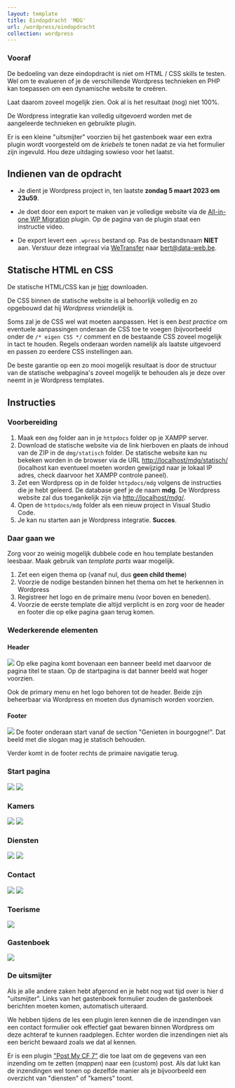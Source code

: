 ```yaml
---
layout: template
title: Eindopdracht 'MDG'
url: /wordpress/eindopdracht
collection: wordpress
---
```


<div class="highlight">
<h3>Vooraf</h3>
<p>De bedoeling van deze eindopdracht is niet om HTML / CSS skills te testen. Wel om te evalueren of je de verschillende Wordpress technieken en PHP kan toepassen om een dynamische website te creëren.</p> 
<p>Laat daarom zoveel mogelijk zien. Ook al is het resultaat (nog) niet 100%.</p>
<p>De Wordpress integratie kan volledig uitgevoerd worden met de aangeleerde technieken en gebruikte plugin.</p>
<p>Er is een kleine "uitsmijter" voorzien bij het gastenboek waar een extra plugin wordt voorgesteld om de <em>kriebels</em> te tonen nadat ze via het formulier zijn ingevuld. Hou deze uitdaging sowieso voor het laatst.</p>
</div>

## Indienen van de opdracht

* Je dient je Wordpress project in, ten laatste <strong>zondag 5 maart 2023 om 23u59</strong>. 

* Je doet door een export te maken van je volledige website via de <a href="https://nl.wordpress.org/plugins/all-in-one-wp-migration/">All-in-one WP Migration</a> plugin. Op de pagina van de plugin staat een instructie video.

* De export levert een <code>.wpress</code> bestand op. Pas de bestandsnaam <strong>NIET</strong> aan. Verstuur deze integraal via <a href="https://www.wetransfer.com">WeTransfer</a> naar <a href="mailto:bert@data-web.be">bert@data-web.be</a>.

## Statische HTML en CSS

De statische HTML/CSS kan je <a href="mdg/mdg.zip">hier</a> downloaden.

De CSS binnen de statische website is al behoorlijk volledig en zo opgebouwd dat hij <em>Wordpress vriendelijk</em> is. 

Soms zal je de CSS wel wat moeten aanpassen. Het is een <em>best practice</em> om eventuele aanpassingen onderaan de CSS toe te voegen (bijvoorbeeld onder de <code>/* eigen CSS */</code> comment en de bestaande CSS zoveel mogelijk in tact te houden. Regels onderaan worden namelijk als laatste uitgevoerd en passen zo eerdere CSS instellingen aan.

<div class="highlight">
De beste garantie op een zo mooi mogelijk resultaat is door de structuur van de statische webpagina's zoveel mogelijk te behouden als je deze over neemt in je Wordpress templates.
</div>

## Instructies

### Voorbereiding
1. Maak een <code>dmg</code> folder aan in je <code>httpdocs</code> folder op je XAMPP server.
2. Download de statische website via de link hierboven en plaats de inhoud van de ZIP in de <code>dmg/statisch</code> folder. De statische website kan nu bekeken worden in de browser via de URL <a target="_blank" href="http://localhost/mdg/statisch/">http://localhost/mdg/statisch/</a> (localhost kan eventueel moeten worden gewijzigd naar je lokaal IP adres, check daarvoor het XAMPP controle paneel).
3. Zet een Wordpress op in de folder <code>httpdocs/mdg</code> volgens de instructies die je hebt geleerd. De database geef je de naam <strong>mdg</strong>. De Wordpress website zal dus toegankelijk zijn via <a target="_blank" href="http://localhost/mdg/">http://localhost/mdg/</a>.
4. Open de <code>httpdocs/mdg</code> folder als een nieuw project in Visual Studio Code.
5. Je kan nu starten aan je Wordpress integratie. <strong>Succes</strong>.

### Daar gaan we

<div class="highlight">
Zorg voor zo weinig mogelijk dubbele code en hou template bestanden leesbaar. Maak gebruik van <em>template parts</em> waar mogelijk.
</div> 

1. Zet een eigen thema op (vanaf nul, dus <strong>geen child theme</strong>)
2. Voorzie de nodige bestanden binnen het thema om het te herkennen in Wordpress
3. Registreer het logo en de primaire menu (voor boven en beneden).
4. Voorzie de eerste template die altijd verplicht is en zorg voor de header en footer die op elke pagina gaan terug komen. 

### Wederkerende elementen

#### Header
<img src="mdg/header.jpg" class="shadow" />
Op elke pagina komt bovenaan een banneer beeld met daarvoor de pagina titel te staan. Op de startpagina is dat banner beeld wat hoger voorzien.

Ook de primary menu en het logo behoren tot de header. Beide zijn beheerbaar via Wordpress en moeten dus dynamisch worden voorzien.

#### Footer
<img src="mdg/footer.jpg" class="shadow" />
De footer onderaan start vanaf de section "Genieten in bourgogne!". Dat beeld met die slogan mag je statisch behouden.

Verder komt in de footer rechts de primaire navigatie terug.

### Start pagina

<img src="mdg/home_inhoud.jpg" class="shadow" />

<img src="mdg/home_laatste_nieuws.jpg" class="shadow" />

### Kamers

<img src="mdg/kamers.jpg" class="shadow" />

<img src="mdg/kamers_praktisch.jpg" class="shadow" />

### Diensten

<img src="mdg/diensten_inhoud.jpg" class="shadow" />

<img src="mdg/diensten.jpg" class="shadow" />

### Contact

<img src="mdg/contact_form_kaart.jpg" class="shadow" />

<img src="mdg/contact_vervoer.jpg" class="shadow" />

### Toerisme

<img src="mdg/toerisme.jpg" class="shadow" />

### Gastenboek

<img src="mdg/gastenboek.jpg" class="shadow" />

### De uitsmijter

Als je alle andere zaken hebt afgerond en je hebt nog wat tijd over is hier d "uitsmijter". Links van het gastenboek formulier zouden de gastenboek berichten moeten komen, automatisch uiteraard.

We hebben tijdens de les een plugin leren kennen die de inzendingen van een contact formulier ook effectief gaat bewaren binnen Wordpress om deze achteraf te kunnen raadplegen. Echter worden die inzendingen niet als een bericht bewaard zoals we dat al kennen.

Er is een plugin <a href="https://wordpress.org/plugins/post-my-contact-form-7/" target="_blank">"Post My CF 7"</a> die toe laat om de gegevens van een inzending om te zetten (<em>mappen</em>) naar een (custom) post. Als dat lukt kan de inzendingen wel tonen op dezelfde manier als je bijvoorbeeld een overzicht van "diensten" of "kamers" toont.